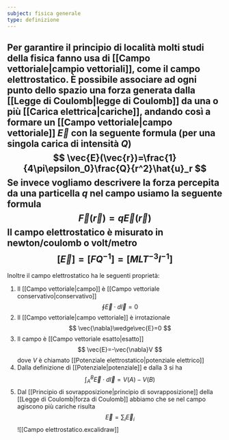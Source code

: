 ```yaml
---
subject: fisica generale
type: definizione
---
```

Per garantire il principio di località molti studi della fisica fanno usa di [[Campo vettoriale|campio vettoriali]], come il campo elettrostatico.
È possibile associare ad ogni punto dello spazio una forza generata dalla [[Legge di Coulomb|legge di Coulomb]] da una o più [[Carica elettrica|cariche]], andando così a formare un [[Campo vettoriale|campo vettoriale]] $\vec{E}$ con la seguente formula (per una singola carica di intensità $Q$) 
$$
\vec{E}(\vec{r})=\frac{1}{4\pi\epsilon_0}\frac{Q}{r^2}\hat{u}_r
$$
Se invece vogliamo descrivere la forza percepita da una particella $q$ nel campo usiamo la seguente formula
$$
\vec{F}(\vec{r})=q\vec{E}(\vec{r})
$$
Il campo elettrostatico è misurato in **newton/coulomb** o **volt/metro**
$$
[\vec{E}]=[FQ^{-1}]=[MLT^{-3}I^{-1}]
$$
---
Inoltre il campo elettrostatico ha le seguenti proprietà:
1. Il [[Campo vettoriale|campo]] è [[Campo vettoriale conservativo|conservativo]]
$$
\oint\vec{E}\cdot d\vec{l}=0
$$
2. Il [[Campo vettoriale|campo vettoriale]] è irrotazionale
$$
\vec{\nabla}\wedge\vec{E}=0
$$
3. Il campo è [[Campo vettoriale esatto|esatto]] 
$$
\vec{E}=-\vec{\nabla}V
$$
dove $V$ è chiamato [[Potenziale elettrostatico|potenziale elettrico]]
4. Dalla definizione di [[Potenziale|potenziale]] e dalla 3 si ha 
$$
\int_A^B\vec{E}\cdot d\vec{l}=V(A)-V(B)
$$
5. Dal [[Principio di sovrapposizione|principio di sovrapposizione]] della [[Legge di Coulomb|forza di Coulomb]] abbiamo che se nel campo agiscono più cariche risulta
$$ 
\vec{E}=\sum_i\vec{E}_i
$$
![[Campo elettrostatico.excalidraw]]